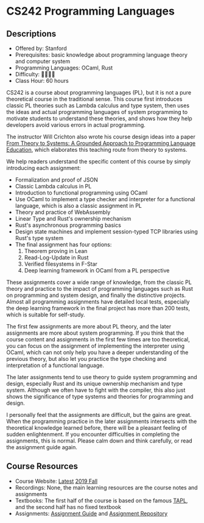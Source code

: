 # CS242 Programming Languages

## Descriptions

- Offered by: Stanford
- Prerequisites: basic knowledge about programming language theory and computer system
- Programming Languages: OCaml, Rust
- Difficulty: 🌟🌟🌟🌟
- Class Hour: 60 hours

CS242 is a course about programming languages (PL), but it is not a pure theoretical course in the traditional sense. This course first introduces classic PL theories such as Lambda calculus and type system, then uses the ideas and actual programming languages of system programming to motivate students to understand these theories, and shows how they help developers avoid various errors in actual programming.

The instructor Will Crichton also wrote his course design ideas into a paper [From Theory to Systems: A Grounded Approach to Programming Language Education](https://arxiv.org/abs/1904.06750), which elaborates this teaching route from theory to systems.

We help readers understand the specific content of this course by simply introducing each assignment:

- Formalization and proof of JSON
- Classic Lambda calculus in PL
- Introduction to functional programming using OCaml
- Use OCaml to implement a type checker and interpreter for a functional language, which is also a classic assignment in PL
- Theory and practice of WebAssembly
- Linear Type and Rust's ownership mechanism
- Rust's asynchronous programming basics
- Design state machines and implement session-typed TCP libraries using Rust's type system
- The final assignment has four options:
    1. Theorem proving in Lean
    2. Read-Log-Update in Rust
    3. Verified filesystems in F-Star
    4. Deep learning framework in OCaml from a PL perspective

These assignments cover a wide range of knowledge, from the classic PL theory and practice to the impact of programming languages such as Rust on programming and system design, and finally the distinctive projects. Almost all programming assignments have detailed local tests, especially the deep learning framework in the final project has more than 200 tests, which is suitable for self-study.

The first few assignments are more about PL theory, and the later assignments are more about system programming.
If you think that the course content and assignments in the first few times are too theoretical, you can focus on the assignment of implementing the interpreter using OCaml, which can not only help you have a deeper understanding of the previous theory, but also let you practice the type checking and interpretation of a functional language.

The later assignments tend to use theory to guide system programming and design, especially Rust and its unique ownership mechanism and type system. Although we often have to fight with the compiler, this also just shows the significance of type systems and theories for programming and design.

I personally feel that the assignments are difficult, but the gains are great. When the programming practice in the later assignments intersects with the theoretical knowledge learned before, there will be a pleasant feeling of sudden enlightenment. If you encounter difficulties in completing the assignments, this is normal. Please calm down and think carefully, or read the assignment guide again.

## Course Resources

- Course Website: [Latest](https://web.stanford.edu/class/cs242/) [2019 Fall](https://stanford-cs242.github.io/f19/)
- Recordings: None, the main learning resources are the course notes and assignments
- Textbooks: The first half of the course is based on the famous [TAPL](https://www.cis.upenn.edu/~bcpierce/tapl/), and the second half has no fixed textbook
- Assignments: [Assignment Guide](https://stanford-cs242.github.io/f19/assignments/) and [Assignment Repository](https://github.com/stanford-cs242/f19-assignments)

